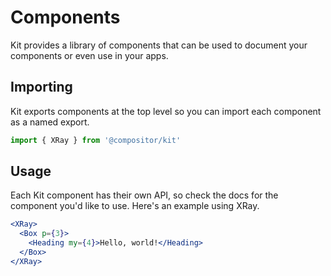 # Components

Kit provides a library of components that can be used to document your components or even use in your apps.

## Importing

Kit exports components at the top level so you can import each component as a named export.

```jsx
import { XRay } from '@compositor/kit'
```

## Usage

Each Kit component has their own API, so check the docs for the component you'd like to use.
Here's an example using XRay.

```.jsx
<XRay>
  <Box p={3}>
    <Heading my={4}>Hello, world!</Heading>
  </Box>
</XRay>
```
